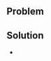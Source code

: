 <!--- What is this issue about? Give us the details! -->
<!--- Include steps to reproduce and maybe a screenshot if its a bug. -->
<!--- If its a feature or suggestion, give us some context. -->
## Problem



<!--- What should we do to address this problem? -->
<!--- What makes the issue feature complete? -->
## Solution
- 
